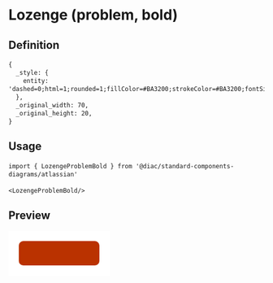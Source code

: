 # Lozenge (problem, bold)

## Definition

```
{
  _style: { 
    entity: 'dashed=0;html=1;rounded=1;fillColor=#BA3200;strokeColor=#BA3200;fontSize=12;align=center;fontStyle=1;strokeWidth=2;fontColor=#ffffff',
  },
  _original_width: 70,
  _original_height: 20,
}
```

## Usage

```
import { LozengeProblemBold } from '@diac/standard-components-diagrams/atlassian'

<LozengeProblemBold/>
```

## Preview

<img src="./lozenge-problem-bold.png" width="200"/>
